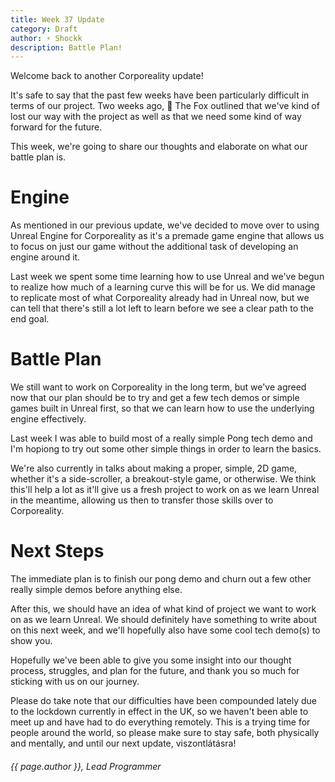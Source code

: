 ```yaml
---
title: Week 37 Update
category: Draft
author: ⚡ Shockk
description: Battle Plan!
---
```


Welcome back to another Corporeality update!

It's safe to say that the past few weeks have been particularly difficult in terms of our project. Two weeks ago, 🦊 The Fox outlined that we've kind of lost our way with the project as well as that we need some kind of way forward for the future.

This week, we're going to share our thoughts and elaborate on what our battle plan is.

# Engine

As mentioned in our previous update, we've decided to move over to using Unreal Engine for Corporeality as it's a premade game engine that allows us to focus on just our game without the additional task of developing an engine around it.

Last week we spent some time learning how to use Unreal and we've begun to realize how much of a learning curve this will be for us. We did manage to replicate most of what Corporeality already had in Unreal now, but we can tell that there's still a lot left to learn before we see a clear path to the end goal.

# Battle Plan

We still want to work on Corporeality in the long term, but we've agreed now that our plan should be to try and get a few tech demos or simple games built in Unreal first, so that we can learn how to use the underlying engine effectively.

Last week I was able to build most of a really simple Pong tech demo and I'm hopiong to try out some other simple things in order to learn the basics.

We're also currently in talks about making a proper, simple, 2D game, whether it's a side-scroller, a breakout-style game, or otherwise. We think this'll help a lot as it'll give us a fresh project to work on as we learn Unreal in the meantime, allowing us then to transfer those skills over to Corporeality.

# Next Steps

The immediate plan is to finish our pong demo and churn out a few other really simple demos before anything else.

After this, we should have an idea of what kind of project we want to work on as we learn Unreal. We should definitely have something to write about on this next week, and we'll hopefully also have some cool tech demo(s) to show you.

Hopefully we've been able to give you some insight into our thought process, struggles, and plan for the future, and thank you so much for sticking with us on our journey.

Please do take note that our difficulties have been compounded lately due to the lockdown currently in effect in the UK, so we haven't been able to meet up and have had to do everything remotely. This is a trying time for people around the world, so please make sure to stay safe, both physically and mentally, and until our next update, viszontlátásra!

###### {{ page.author }}, Lead Programmer
